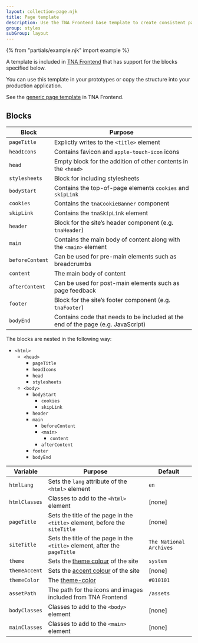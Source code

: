 ```yaml
---
layout: collection-page.njk
title: Page template
description: Use the TNA Frontend base template to create consistent page layouts.
group: styles
subGroup: layout
---
```


{% from "partials/example.njk" import example %}

A template is included in [TNA Frontend](https://github.com/nationalarchives/tna-frontend) that has support for the blocks specified below.

You can use this template in your prototypes or copy the structure into your production application.

See the [generic page template](https://github.com/nationalarchives/tna-frontend/blob/main/src/nationalarchives/templates/layouts/_generic.njk) in TNA Frontend.

<!-- {{ example({ group: "styles", item: "layout", example: "template", html: false, nunjucks: false, size: "xxl", noPadding: true }) }} -->

## Blocks

| Block           | Purpose                                                                          |
| --------------- | -------------------------------------------------------------------------------- |
| `pageTitle`     | Explictly writes to the `<title>` element                                        |
| `headIcons`     | Contains favicon and `apple-touch-icon` icons                                    |
| `head`          | Empty block for the addition of other contents in the `<head>`                   |
| `stylesheets`   | Block for including stylesheets                                                  |
| `bodyStart`     | Contains the top-of-page elements `cookies` and `skipLink`                       |
| `cookies`       | Contains the `tnaCookieBanner` component                                         |
| `skipLink`      | Contains the `tnaSkipLink` element                                               |
| `header`        | Block for the site’s header component (e.g. `tnaHeader`)                         |
| `main`          | Contains the main body of content along with the `<main>` element                |
| `beforeContent` | Can be used for pre-main elements such as breadcrumbs                            |
| `content`       | The main body of content                                                         |
| `afterContent`  | Can be used for post-main elements such as page feedback                         |
| `footer`        | Block for the site’s footer component (e.g. `tnaFooter`)                         |
| `bodyEnd`       | Contains code that needs to be included at the end of the page (e.g. JavaScript) |

The blocks are nested in the following way:

- `<html>`
  - `<head>`
    - `pageTitle`
    - `headIcons`
    - `head`
    - `stylesheets`
  - `<body>`
    - `bodyStart`
      - `cookies`
      - `skipLink`
    - `header`
    - `main`
      - `beforeContent`
      - `<main>`
        - `content`
      - `afterContent`
    - `footer`
    - `bodyEnd`

| Variable      | Purpose                                                                                            | Default                 |
| ------------- | -------------------------------------------------------------------------------------------------- | ----------------------- |
| `htmlLang`    | Sets the `lang` attribute of the `<html>` element                                                  | `en`                    |
| `htmlClasses` | Classes to add to the `<html>` element                                                             | [none]                  |
| `pageTitle`   | Sets the title of the page in the `<title>` element, before the `siteTitle`                        | [none]                  |
| `siteTitle`   | Sets the title of the page in the `<title>` element, after the `pageTitle`                         | `The National Archives` |
| `theme`       | Sets the [theme colour](../../styles/colours/#theme-colours) of the site                           | `system`                |
| `themeAccent` | Sets the [accent colour](../../styles/colours/#accent-colours) of the site                         | [none]                  |
| `themeColor`  | The [theme-color](https://developer.mozilla.org/en-US/docs/Web/HTML/Element/meta/name/theme-color) | `#010101`               |
| `assetPath`   | The path for the icons and images included from TNA Frontend                                       | `/assets`               |
| `bodyClasses` | Classes to add to the `<body>` element                                                             | [none]                  |
| `mainClasses` | Classes to add to the `<main>` element                                                             | [none]                  |
